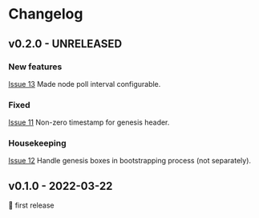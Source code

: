 # Changelog


## v0.2.0 - UNRELEASED

### New features
[Issue 13](https://github.com/abchrisxyz/ergowatch/issues/13) Made node poll interval configurable.

### Fixed
[Issue 11](https://github.com/abchrisxyz/ergowatch/issues/11) Non-zero timestamp for genesis header.

### Housekeeping
[Issue 12](https://github.com/abchrisxyz/ergowatch/issues/12) Handle genesis boxes in bootstrapping process (not separately).


## v0.1.0 - 2022-03-22
🎉 first release

